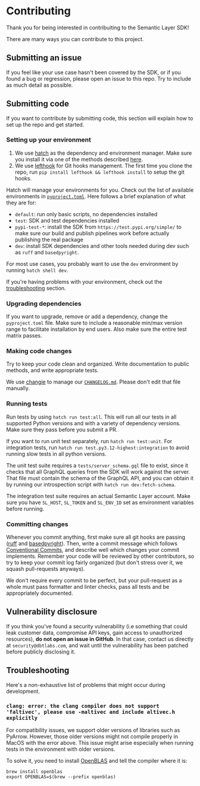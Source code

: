 # Contributing

Thank you for being interested in contribuiting to the Semantic Layer SDK!

There are many ways you can contribute to this project.


## Submitting an issue

If you feel like your use case hasn't been covered by the SDK, or if you found a bug or regression, please open an issue to this repo. Try to include as much detail as possible.


## Submitting code

If you want to contribute by submitting code, this section will explain how to set up the repo and get started.


### Setting up your environment

1. We use [hatch](https://hatch.pypa.io/) as the dependency and environment manager. Make sure you install it via one of the methods described [here](https://hatch.pypa.io/latest/install/). 
2. We use [lefthook](https://github.com/evilmartians/lefthook/) for Git hooks management. The first time you clone the repo, run `pip install lefthook && lefthook install` to setup the git hooks.

Hatch will manage your environments for you. Check out the list of available environments in [`pyproject.toml`](./pyproject.toml). Here follows a brief explanation of what they are for:
- `default`: run only basic scripts, no dependencies installed
- `test`: SDK and test dependencies installed
- `pypi-test-*`: install the SDK from `https://test.pypi.org/simple/` to make sure our build and publish pipelines work before actually publishing the real package
- `dev`: install SDK dependencies and other tools needed during dev such as `ruff` and `basedpyright`.

For most use cases, you probably want to use the `dev` environment by running `hatch shell dev`.

If you're having problems with your environment, check out the [troubleshooting](#troubleshooting) section.


### Upgrading dependencies

If you want to upgrade, remove or add a dependency, change the `pyproject.toml` file. Make sure to include a reasonable min/max version range to facilitate installation by end users. Also make sure the entire test matrix passes.


### Making code changes

Try to keep your code clean and organized. Write documentation to public methods, and write appropriate tests.

We use [changie](https://changie.dev/) to manage our [`CHANGELOG.md`](./CHANGELOG.md). Please don't edit that file manually.


### Running tests

Run tests by using `hatch run test:all`. This will run all our tests in all supported Python versions and with a variety of dependency versions. Make sure they pass before you submit a PR.

If you want to run unit test separately, run `hatch run test:unit`. For integration tests, run `hatch run test.py3.12-highest:integration` to avoid running slow tests in all python versions.

The unit test suite requires a `tests/server_schema.gql` file to exist, since it checks that all GraphQL queries from the SDK will work against the server. That file must contain the schema of the GraphQL API, and you can obtain it by running our introspection script with `hatch run dev:fetch-schema`.

The integration test suite requires an actual Semantic Layer account. Make sure you have `SL_HOST`, `SL_TOKEN` and `SL_ENV_ID` set as environment variables before running.


### Committing changes

Whenever you commit anything, first make sure all git hooks are passing ([ruff](https://github.com/astral-sh/ruff/) and [basedpyright](https://github.com/DetachHead/basedpyright)). Then, write a commit message which follows [Conventional Commits](https://www.conventionalcommits.org/en/v1.0.0/), and describe well which changes your commit implements. Remember your code will be reviewed by other contributors, so try to keep your commit log fairly organized (but don't stress over it, we squash pull-requests anyways).

We don't require every commit to be perfect, but your pull-request as a whole must pass formatter and linter checks, pass all tests and be appropriately documented.


## Vulnerability disclosure

If you think you've found a security vulnerability (i.e something that could leak customer data, compromise API keys, gain access to unauthorized resources), **do not open an issue in GitHub**. In that case, contact us directly at `security@dbtlabs.com`, and wait until the vulnerability has been patched before publicly disclosing it.


## Troubleshooting

Here's a non-exhaustive list of problems that might occur during development.

### `clang: error: the clang compiler does not support 'faltivec', please use -maltivec and include altivec.h explicitly`

For compatibility issues, we support older versions of libraries such as PyArrow. However, those older versions might not compile properly in MacOS with the error above. This issue might arise especially when running tests in the environment with older versions.

To solve it, you need to install [OpenBLAS](https://www.openblas.net/) and tell the compiler where it is:
```
brew install openblas
export OPENBLAS=$(brew --prefix openblas)
```
